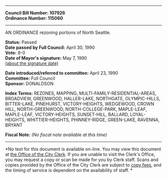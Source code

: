 * * * * *  
  
**Council Bill Number: [](#h0)[](#h2)107926**   
**Ordinance Number: 115060**  
  
* * * * *  
  
AN ORDINANCE rezoning portions of North Seattle.  
  
**Status:** Passed   
**Date passed by Full Council:** April 30, 1990   
**Vote:** 8-0   
**Date of Mayor's signature:** May 7, 1990   
[(about the signature date)](/~public/approvaldate.htm)   
  
  
**Date introduced/referred to committee:** April 23, 1990   
**Committee:** Full Council   
**Sponsor:** DONALDSON   
  
**Index Terms:** REZONES, MAPPING, MULTI-FAMILY-RESIDENTIAL-AREAS, BROADVIEW, GREENWOOD, HALLER-LAKE, NORTHGATE, OLYMPIC-HILLS, BITTER-LAKE, PINEHURST, VICTORY-HEIGHTS, WEDGEWOOD, CROWN HILL, NORTH-GREENWOOD, NORTH-COLLEGE-PARK, MAPLE-LEAF, MAPLE-LEAF, VICTORY-HEIGHTS, SUNSET-HILL, BALLARD, LOYAL-HEIGHTS, WHITTIER-HEIGHTS, PHINNEY-RIDGE, GREEN-LAKE, RAVENNA, BRYANT  
  
**Fiscal Note:** *(No fiscal note available at this time)*  
  
* * * * *  
  
*No text for this document is available on-line. You may view this document at [the Office of the City Clerk](http://www.seattle.gov/leg/clerk/contactUs.htm). If you are unable to visit the Clerk's Office, you may request a copy or scan be made for you by Clerk staff. Scans and copies provided by the Office of the City Clerk are subject to [copy fees](http://clerk.seattle.gov/~public/clerkfees.htm), and the timing of service is dependent on the availability of staff. *  
  
  
